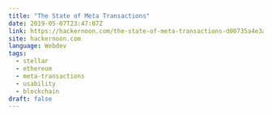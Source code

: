 ```yaml
---
title: "The State of Meta Transactions"
date: 2019-05-07T23:47:07Z
link: https://hackernoon.com/the-state-of-meta-transactions-d00735a4e3af?source=rss----3a8144eabfe3---4&utm_medium=RSS&utm_source=news.12bit.vn
site: hackernoon.com
language: Webdev
tags:
  - stellar
  - ethereum
  - meta-transactions
  - usability
  - blockchain
draft: false
---
```

